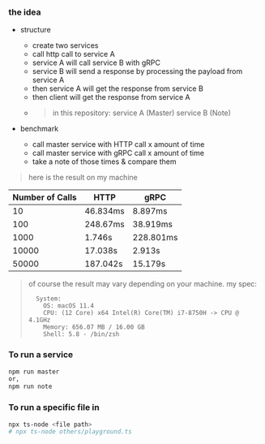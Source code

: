 ### the idea

- structure

  - create two services
  - call http call to service A
  - service A will call service B with gRPC
  - service B will send a response by processing the payload from service A
  - then service A will get the response from service B
  - then client will get the response from service A
  - > in this repository: service A (Master) service B (Note)

- benchmark
  - call master service with HTTP call x amount of time
  - call master service with gRPC call x amount of time
  - take a note of those times & compare them

> here is the result on my machine

| Number of Calls | HTTP     | gRPC      |
| --------------- | -------- | --------- |
| 10              | 46.834ms | 8.897ms   |
| 100             | 248.67ms | 38.919ms  |
| 1000            | 1.746s   | 228.801ms |
| 10000           | 17.038s  | 2.913s    |
| 50000           | 187.042s | 15.179s   |

> of course the result may vary depending on your machine. my spec:
>
> ```
>   System:
>     OS: macOS 11.4
>     CPU: (12 Core) x64 Intel(R) Core(TM) i7-8750H -> CPU @ 4.1GHz
>     Memory: 656.07 MB / 16.00 GB
>     Shell: 5.8 - /bin/zsh
> ```

### To run a service

```bash
npm run master
or,
npm run note
```

### To run a specific file in

```bash
npx ts-node <file path>
# npx ts-node others/playground.ts
```
